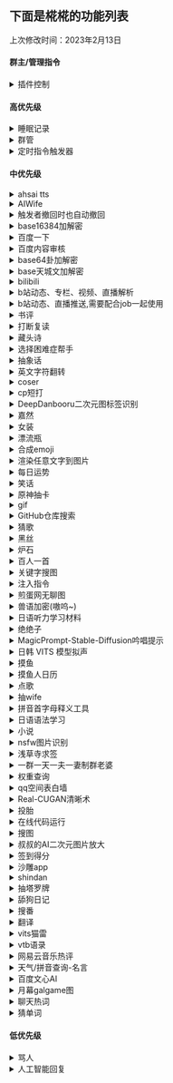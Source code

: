 ## 下面是椛椛的功能列表
上次修改时间：2023年2月13日
#### 群主/管理指令
<details>
  <summary>插件控制</summary>

  - [x] /启用 xxx (在发送的群启用xx功能)

  - [x] /禁用 xxx (在发送的群禁用xx功能)

  - [x] /服务列表
  
  - [x] /用法 xxx

  * 以上功能仅群主/管理可使用

</details>

#### 高优先级
<details>
  <summary>睡眠记录</summary>

  - [x] 早安 | 晚安

</details>
<details>
  <summary>群管</summary>

  - [x] 禁言[@xxx][分钟]

  - [x] 解除禁言[@xxx]

  - [x] 我要自闭 | 禅定 x [分钟 | 小时 | 天]

  - [x] 开启全员禁言

  - [x] 解除全员禁言

  - [x] 升为管理[@xxx]

  - [x] 取消管理[@xxx]

  - [x] 修改名片[@xxx][xxx]

  - [x] 修改头衔[@xxx][xxx]

  - [x] 申请头衔[xxx]

  - [x] 踢出群聊[@xxx]

  - [x] 退出群聊[群号]@Bot

  - [x] \*入群欢迎

  - [x] \*退群通知

  - [x] 设置欢迎语[欢迎~]  可选添加 [{at}] [{nickname}] [{avatar}] [{id}]

  - [x] 在[MM]月[dd]日的[hh]点[mm]分时(用[url])提醒大家[xxx]

  - [x] 在[MM]月[每周 | 周几]的[hh]点[mm]分时(用[url])提醒大家[xxx]

  - [x] 取消在[MM]月[dd]日的[hh]点[mm]分的提醒

  - [x] 取消在[MM]月[每周 | 周几]的[hh]点[mm]分的提醒

  - [x] 在"cron"时(用[url])提醒大家[xxx]

  - [x] 取消在"cron"的提醒

  - [x] 列出所有提醒

  - [x] 翻牌

  - [x] [开启 | 关闭]入群验证

  - [x] [开启 | 关闭]gist加群自动审批

  - [x] 对信息回复:[设置 | 取消]精华

  - [x] 取消精华 [信息ID]

  - [x] /精华列表

  - [ ] 同意好友请求

  - [x] 对信息回复: 撤回

  - [ ] 警告[@xxx]

  - 注：使用gist加群自动审批，请在群介绍添加以下说明，同时开启`需要回答问题并由管理员审核`：加群请在github新建一个gist，其文件名为本群群号的字符串的md5(小写)，内容为一行，是当前unix时间戳(10分钟内有效)。然后请将您的用户名和gist哈希(小写)按照username/gisthash的格式填写到回答即可。

  - 设置欢迎语可选添加参数说明：{at}可在发送时艾特被欢迎者 {nickname}是被欢迎者名字 {avatar}是被欢迎者头像 {uid}是被欢迎者QQ号 {gid}是当前群群号 {groupname} 是当前群群名

</details>
<details>
  <summary>定时指令触发器</summary>

  - 注意：触发器具有限速，每 2s 仅允许最多一次触发

  - [x] 记录以"完全匹配关键词"触发的(代表我执行的)指令

  - [x] 取消以"完全匹配关键词"触发的(代表我执行的)指令

  - [x] 记录在"cron"触发的(别名xxx的)指令

  - [x] 取消在"cron"触发的指令

  - [x] 查看所有触发指令

  - [x] 查看在"cron"触发的指令

  - [x] 查看以"完全匹配关键词"触发的(代表我执行的)指令

  - [x] 注入指令结果：任意指令

  - [x] 执行指令：任意指令

  - 注：任意指令可以使用形如`?::参数1提示语::1!`,`?::参数2提示语::2!`,`?::?可选参数3提示语，不回答将填入空值::3!`,`!::从url获取的参数::4!`,`!::?可选的从url获取的参数，出错将填入空值::5!`的未定参数，在注入时一一匹配

  - 一些示例

> 每日9:30推送摸鱼人日历

```
记录在"30 9 * * *"触发的指令
run[CQ:image,file=https://api.vvhan.com/api/moyu]
```

> 每日12:00以1/2概率执行coser指令

```python
记录在"0 12 * * *"触发的指令
注入指令结果：>runcoderaw py
from random import random
if random() > 0.5: print('coser')
else: print('今天没有coser哦~')
```

> 每日15:00询问设置定时者否想看coser

```python
记录在"0 15 * * *"触发的指令
注入指令结果：>runcoderaw py
if '?::想看coser吗？::1!' == '想': print('coser')
else: print('好吧')
```

> 自行编写简易的选择困难症助手小插件

```python
记录以"简易的选择困难症助手"触发的指令
执行指令：>runcoderaw py
from random import random
if random() > 0.5: print('您最终会选?::请输入您的选择1::1!')
else: print('您最终会选?::请输入您的选择2::2!')
简易的选择困难症助手
```

> 自行编写随机b站404页趣图插件

```python
记录以"随机b站404页趣图"触发的代表我执行的指令
注入指令结果：>runcoderaw py
import json
j = json.loads(r'''!::https://api.iyk0.com/bili_chart::1!''')
print("run[CQ:image,file="+j["img"]+"]")
随机b站404页趣图
```

![随机b站404页趣图](https://user-images.githubusercontent.com/41315874/157371451-c09ad3bb-c61a-4a42-9c47-fab3305bc0f8.png)

  - [x] [我|大家|有人][说|问][正则表达式]你[答|说|做|执行][模版]

  - [x] [查看|看看][我|大家|有人][说|问][正则表达式]

  - [x] 删除[大家|有人|我][说|问|让你做|让你执行][正则表达式]

  - 注：模版是指含有`$1` `$2`这样的未定参数，会在正则匹配时按顺序填入子匹配对应值

</details>

#### 中优先级
<details>
  <summary>ahsai tts</summary>

  - [x] 使[ 伊織弓鶴 | 紲星あかり | 結月ゆかり | 京町セイカ |東北きりたん | 東北イタコ | ついなちゃん標準語 | ついなちゃん関西弁 | 音街ウナ | 琴葉茜 | 吉田くん | 民安ともえ | 桜乃そら | 月読アイ | 琴葉葵 | 東北ずん子 | 月読ショウタ | 水奈瀬コウ ]说(日语)

</details>
<details>
  <summary>AIWife</summary>

  - [x] waifu | 随机waifu(从[100000个AI生成的waifu](https://www.thiswaifudoesnotexist.net/)中随机一位)

</details>
<details>
  <summary>触发者撤回时也自动撤回</summary>


  - [x] 你撤回了指令, 椛椛也会撤回

</details>
<details>
  <summary>base16384加解密</summary>

  - [x] 加密xxx

  - [x] 解密xxx

  - [x] 用yyy加密xxx

  - [x] 用yyy解密xxx

</details>
<details>
  <summary>百度一下</summary>

  - [x] 百度下[xxx]

</details>
<details>
  <summary>百度内容审核</summary>

  - [x] 获取BDAkey

  - [x] 配置BDAKey [API Key] [Secret Key]

  - [x] 获取BDAkey

  - [x] [开启|关闭]内容审核

  - [x] [开启|关闭]撤回提示

  - [x] [开启|关闭]详细提示

  - [x] [开启|关闭]撤回禁言

  - [x] [开启|关闭]禁言累加

  - [x] [开启|关闭]文本检测

  - [x] [开启|关闭]图像检测

  - [x] 设置最大禁言时间[分钟，默认:60,最大43200]

  - [x] 设置每次累加时间[分钟，默认:1]

  - [x] 设置撤回禁言时间[分钟，默认:1]

  - [x] 查看检测类型

  - [x] 查看检测配置

  - [x] 测试文本检测[文本内容]

  - [x] 测试图像检测[图片]

  - [x] 设置检测类型[类型编号]

  - [x] 设置不检测类型[类型编号]

    检测类型编号列表:[1:违禁违规|2:文本色情|3:敏感信息|4:恶意推广|5:低俗辱骂|6:恶意推广-联系方式|7:恶意推广-软文推广]
</details>
<details>
  <summary>base64卦加解密</summary>

  - [x] 六十四卦加密xxx

  - [x] 六十四卦解密xxx

  - [x] 六十四卦用yyy加密xxx

  - [x] 六十四卦用yyy解密xxx

</details>
<details>
  <summary>base天城文加解密</summary>

  - [x] 天城文加密xxx

  - [x] 天城文解密xxx

  - [x] 天城文用yyy加密xxx

  - [x] 天城文用yyy解密xxx

</details>
<details>
  <summary>bilibili</summary>

  - [x] >vup info [xxx]

  - [x] >user info [xxx]

  - [x] 查成分 [xxx]

  - [x] 查弹幕 [xxx] 2 (最后一个参数是页码)

  - [x] 设置b站cookie b_ut=7;buvid3=0;i-wanna-go-back=-1;innersign=0; (最好把cookie设全)

    获取Cookie可以使用[这个工具](https://github.com/XiaoMiku01/login_bili_go)
    
  - [x] 更新vup

</details>
<details>
  <summary>b站动态、专栏、视频、直播解析</summary>

  - [x] t.bilibili.com/642277677329285174 | bilibili.com/read/cv17134450 | bilibili.com/video/BV13B4y1x7pS | live.bilibili.com/22603245

</details>
<details>
  <summary>b站动态、直播推送,需要配合job一起使用</summary>

  - [x] 添加b站订阅[uid|name]

  - [x] 取消b站订阅[uid|name]
  
  - [x] 取消b站动态订阅[uid|name]
  
  - [x] 取消b站直播订阅[uid|name]
  
  - [x] b站推送列表
  
  - [x] 拉取b站推送 (使用job执行定时任务------记录在"@every 10s"触发的指令) 

</details>
<details>
  <summary>书评</summary>

  - [x] 书评[xxx]

  - [x] 随机书评

</details>
<details>
  <summary>打断复读</summary>

  - [x] (打断三次以上的复读)

</details>
<details>
  <summary>藏头诗</summary>

  - [x] 藏头诗[xxx]

  - [x] 藏尾诗[xxx]

</details>
<details>
  <summary>选择困难症帮手</summary>

  - [x] 选择[选择项1]还是[选项2]还是[更多选项]

</details>
<details>
  <summary>抽象话</summary>

  - [x] 抽象翻译[xxx]

</details>
<details>
  <summary>英文字符翻转</summary>

  - [x] 翻转 I love you

</details>
<details>
  <summary>coser</summary>

  - [x] coser

</details>
<details>
  <summary>cp短打</summary>

  - [x] 组cp[@xxx][@xxx]

  - [x] 磕cp大老师 雪乃

</details>
<details>
  <summary>DeepDanbooru二次元图标签识别</summary>

  - [x] 鉴赏图片[图片]

</details>
<details>
  <summary>嘉然</summary>

  - [x] 小作文

  - [x] 发大病

  - [x] 教你一篇小作文[作文]

</details>
<details>
  <summary>女装</summary>

  - [x] 女装

  - [x] 男装
  
  - [x] 随机女装
  
  - [x] 随机男装

</details>
<details>
  <summary>漂流瓶</summary>

  - [x] 捞瓶子 (随机捞一个漂流瓶)

  - [x] 丢瓶子 xxx (投递内容xxx,支持图片文字,投递内容需要大于10个字符或者带有图片)

</details>
<details>
  <summary>合成emoji</summary>

  - [x] [emoji][emoji]

</details>
<details>
  <summary>渲染任意文字到图片</summary>

  - [x] (用[终末体|终末变体|紫罗兰体|樱酥体|Consolas体|苹方体])渲染文字xxx
</details>
<details>
  <summary>每日运势</summary>

  - [x] 运势 | 抽签

  - [x] 设置底图[车万 DC4 爱因斯坦 星空列车 樱云之恋 富婆妹 李清歌 公主连结 原神 明日方舟 碧蓝航线 碧蓝幻想 战双 阴阳师 赛马娘 东方归言录 奇异恩典 夏日口袋 ASoul Hololive]

</details>
<details>
  <summary>笑话</summary>

  - [x] 讲个笑话[@xxx|qq号|人名] | 夸夸[@xxx|qq号|人名]

</details>
<details>
  <summary>原神抽卡</summary>

  - [x] 切换原神卡池

  - [x] 原神十连

</details>
<details>
  <summary>gif</summary>

  - [x] 爬[@xxx]

  - [x] 摸[@xxx]

  - [x] 搓[@xxx]

  - 注：更多指令请发送/用法 gif

</details>
<details>
  <summary>GitHub仓库搜索</summary>

  - [x] >github [xxx]

  - [x] >github -p [xxx]

</details>
<details>
  <summary>猜歌</summary>

  猜歌插件（该插件依赖ffmpeg）
	
  ---------主 人 指 令---------
  - [x] 设置猜歌歌库路径 [绝对路径]
  - [x] [创建/删除]歌单 [歌单名称]
  - [x] 下载歌曲[歌曲名称/网易云歌曲ID]到[歌单名称]
	
  -------管 理 员 指 令--------
  - [x] 设置猜歌默认歌单 [歌单名称]
  - [x] 上传歌曲[群文件的音乐名]到[歌单名称]
	
  ------公 用 指 令------
  - [x] 歌单列表
  - [x] [个人/团队]猜歌
	
  ------插 件 扩 展------
	
  - 本插件内置了[NeteaseCloudMusicApi](https://binaryify.github.io/NeteaseCloudMusicApi/#/)框架的一些功能
  - [x] 设置猜歌API帮助
  - [x] 设置猜歌API [API首页网址]
  - [x] 猜歌[开启/关闭][歌单/歌词]自动下载
  - [ ] 登录网易云
  - [x] 歌单信息 [网易云歌单链接/ID]
  - [x] [歌单名称]绑定网易云[网易云歌单链接/ID]
  - [x] 下载歌单[网易云歌单链接/ID]到[歌单名称]
  - [x] 解除绑定 [歌单名称]

</details>
<details>
  <summary>黑丝</summary>

  - [x] 来点黑丝/白丝/jk/巨乳/足控/网红

</details>
<details>
  <summary>炉石</summary>

  - [x] 搜卡[xxxx]

  - [x] [卡组代码xxx]

  - 注：更多搜卡指令参数：https://hs.fbigame.com/misc/searchhelp

</details>
<details>
  <summary>百人一首</summary>

  - [x] 百人一首

  - [x] 百人一首之n

</details>
<details>
  <summary>关键字搜图</summary>

  - [x] 来张 [xxx]

</details>
<details>
  <summary>注入指令</summary>

  - [x] run[CQ码]

</details>
<details>
  <summary>煎蛋网无聊图</summary>

  - [x] 来份[屌|弔|吊]图

  - [x] 更新[屌|弔|吊]图

  </details>
<details>
  <summary>兽语加密(嗷呜~)</summary>

  - [x] 兽语加密xxx

  - [x] 兽语解密xxx

</details>
<details>
  <summary>日语听力学习材料</summary>

  - [x] 随机日语听力
  
  - [x] 随机日语歌曲
  
  - [x] 日语听力 xxx
  
  - [x] 日语歌曲 xxx

</details>
<details>
  <summary>绝绝子</summary>

  - [x] 喝奶茶绝绝子 | 绝绝子吃饭

</details>
<details>
  <summary>MagicPrompt-Stable-Diffusion吟唱提示</summary>

  - [x] 吟唱提示[xxxx]

</details>
<details>
  <summary>日韩 VITS 模型拟声</summary>

  - [x] 让[宁宁|爱瑠|芳乃|茉子|丛雨|小春|七海]说(日语)

  - [x] 让[수아|미미르|아린|연화|유화|선배]说(韩语)

  - [x] 让[派蒙|空|荧|阿贝多|枫原万叶|温迪|八重神子|纳西妲|钟离|诺艾尔|凝光|托马|北斗|莫娜|荒泷一斗|提纳里|芭芭拉|艾尔海森|雷电将军|赛诺|琴|班尼特|五郎|神里绫华|迪希雅|夜兰|辛焱|安柏|宵宫|云堇|妮露|烟绯|鹿野院平藏|凯亚|达达利亚|迪卢克|可莉|早柚|香菱|重云|刻晴|久岐忍|珊瑚宫心海|迪奥娜|戴因斯雷布|魈|神里绫人|丽莎|优菈|凯瑟琳|雷泽|菲谢尔|九条裟罗|甘雨|行秋|胡桃|迪娜泽黛|柯莱|申鹤|砂糖|萍姥姥|奥兹|罗莎莉亚|式大将|哲平|坎蒂丝|托克|留云借风真君|昆钧|塞琉斯|多莉|大肉丸|莱依拉|散兵|拉赫曼|杜拉夫|阿守|玛乔丽|纳比尔|海芭夏|九条镰治|阿娜耶|阿晃|阿扎尔|七七|博士|白术|埃洛伊|大慈树王|女士|丽塔|失落迷迭|缭乱星棘|伊甸|伏特加女孩|狂热蓝调|莉莉娅|萝莎莉娅|八重樱|八重霞|卡莲|第六夜想曲|卡萝尔|姬子|极地战刃|布洛妮娅|次生银翼|理之律者|迷城骇兔|希儿|魇夜星渊|黑希儿|帕朵菲莉丝|天元骑英|幽兰黛尔|德丽莎|月下初拥|朔夜观星|暮光骑士|明日香|李素裳|格蕾修|梅比乌斯|渡鸦|人之律者|爱莉希雅|爱衣|天穹游侠|琪亚娜|空之律者|薪炎之律者|云墨丹心|符华|识之律者|维尔薇|芽衣|雷之律者|阿波尼亚]说(中文)

</details>
<details>
  <summary>摸鱼</summary>

  - [x] /启用 moyu

  - [x] /禁用 moyu

```
记录在"0 10 * * *"触发的指令
摸鱼提醒
```

</details>
<details>
  <summary>摸鱼人日历</summary>

  - [x] /启用 moyucalendar

  - [x] /禁用 moyucalendar

```
记录在"30 8 * * *"触发的指令
摸鱼人日历
```

</details>
<details>
  <summary>点歌</summary>

  - [x] 点歌[xxx]

  - [x] 网易点歌[xxx]

  - [x] 酷我点歌[xxx]

  - [x] 酷狗点歌[xxx]

</details>
<details>
  <summary>抽wife</summary>

  - [x] 抽wife[@xxx]

  - [x] 添加wife[名字][图片]

  - [x] 删除wife[名字]

  - [x] [让 | 不让]所有人均可添加wife

  - 注：不同群添加后不会重叠

</details>
<details>
  <summary>拼音首字母释义工具</summary>

  - [x] ?? [缩写]

</details>
<details>
  <summary>日语语法学习</summary>

  - [x] 日语语法 [xxx] (使用tag随机)
  
  - [x] 搜索日语语法 [xxx]

</details>
<details>
  <summary>小说</summary>

  - [x] 小说[xxx]

</details>
<details>
  <summary>nsfw图片识别</summary>

  - [x] nsfw打分[图片]

  - [x] 当图片属于非 neutral 类别时自动发送评价(默认禁用，启用输入 /启用 nsfwauto)

</details>
<details>
  <summary>浅草寺求签</summary>

  - [x] 求签 | 占卜

  - [x] 解签

</details>
<details>
  <summary>一群一天一夫一妻制群老婆</summary>

  - 引入好感度系统，好感度越高，自由恋爱成功率越高
  
  - [x] 设置CD为xx小时

  - [x] [允许|禁止]自由恋爱

  - [x] [允许|禁止]牛头人

  - [x] 娶群友

  - [x] [娶|嫁][@对方QQ]
  
  - [x] 当[对方Q号|@对方QQ]的小三

  - [x] 做媒 @攻方QQ @受方QQ
  
  - [x] 买礼物给[对方Q号|@对方QQ]

  - [x] 群老婆列表

  - [x] 查好感度[对方Q号|@对方QQ]

  - [x] 好感度列表

  - [x] 重置花名册

</details>
<details>
  <summary>权重查询</summary>

  - 来看看大家的账号分吧~据说越高越不容易封号哦

  - [x] 权重查询+@xxx

  - [x] 权重查询+QQ号(为空时匹配触发者QQ)

</details>
<details>
  <summary>qq空间表白墙</summary>

  - [x] 登录QQ空间 (Cookie过期很快, 要经常登录)
  
  - [x] 发说说[xxx]
  
  - [x] (匿名)发表白墙[xxx]
  
  - [x] [ 同意 | 拒绝 ]表白墙 1,2,3 (最后一个参数是表白墙的序号数组, 用英文逗号连接)
  
  - [x] 查看[ 等待 | 同意 | 拒绝 | 所有 ]表白墙 0 (最后一个参数是页码, 建议私聊审稿)

</details>
<details>
  <summary>Real-CUGAN清晰术</summary>

  - [x] 清晰术(双重吟唱|三重吟唱|四重吟唱)(强力术式|中等术式|弱术式|不变式|原式)[图片]

</details>
<details>
  <summary>投胎</summary>

  - [x] 投胎

</details>
<details>
  <summary>在线代码运行</summary>

  - [x] >runcode [language] help

  - [x] >runcode [language] [code block]

  - [x] >runcoderaw [language] [code block]

</details>
<details>
  <summary>搜图</summary>

  - [x] 以图搜图 | 搜索图片 | 以图识图[图片]

  - [x] 搜图[P站图片ID]

  - [x] 设置 saucenao api key [apikey]

</details>
<details>
  <summary>叔叔的AI二次元图片放大</summary>

  - [x] 放大图片[图片]

</details>
<details>
  <summary>签到得分</summary>

  - [x] 签到
  - [x] 获得签到背景[@xxx] | 获得签到背景
  - [x] 查看等级排名
  - 注:跨群排行
  - [x] 查看我的钱包
  - [x] 查看钱包排名
  - 注:本群排行，若群人数太多不建议使用该功能!!!

</details>
<details>
  <summary>沙雕app</summary>

- [x] 哄我
- [x] 渣我
- [x] 来碗绿茶
- [x] 发个朋友圈
- [x] 来碗毒鸡汤
- [x] 讲个段子
- [x] 马丁路德骂我

</details>
<details>
  <summary>shindan</summary>

  - [x] 今天是什么少女[@xxx]

  - [x] 异世界转生[@xxx]

  - [x] 卖萌[@xxx]

  - [x] 抽老婆[@xxx]

  - [x] 黄油角色[@xxx]

</details>
<details>
  <summary>抽塔罗牌</summary>

  - [x] 抽[塔罗牌|大阿卡纳|小阿卡纳]
  - [x] 抽n张[塔罗牌|大阿卡纳|小阿卡纳]
  - [x] 解塔罗牌[牌名]
  - [x] [塔罗|大阿卡纳|小阿卡纳|混合]牌阵[圣三角|时间之流|四要素|五牌阵|吉普赛十字|马蹄|六芒星]

</details>
<details>
  <summary>舔狗日记</summary>

  - [x] 舔狗日记

</details>
<details>
  <summary>搜番</summary>

  - [x] 搜番 | 搜索番剧[图片]

</details>
<details>
  <summary>翻译</summary>

  - [x] >TL 你好

</details>
<details>
  <summary>vits猫雷</summary>

  - [x] 让猫雷说[xxxx]

</details>
<details>
  <summary>vtb语录</summary>

  - [x] vtb语录

  - [x] 随机vtb

  - [x] 更新vtb

</details>
<details>
  <summary>网易云音乐热评</summary>

  - [x] 来份网易云热评

  </details>
<details>
  <summary>天气/拼音查询-名言</summary>

  - [x] xx天气

  - [x] xx拼音

  - [x] 每日情话/一言/鸡汤

  - [x] 绕口令

</details>
<details>
  <summary>百度文心AI</summary>

  基于百度文心API的一些功能

  key申请链接：https://wenxin.baidu.com/moduleApi/key
  
  - [x] 为[自己/本群/QQ号/群+群号]设置文心key [API Key] [Secret Key]
  
  - [x] 为[自己/本群/QQ号/群+群号]设置画图key [API Key] [Secret Key]
  
  例：“为10086设置画图key 123 456”；“为群10010设置画图key 789 101”
  
  文心key和画图key的API key 可以是相同的，只是文心key日限为200，画图日限为50，以此作区别。
  
  - [x] 文心作文 (x字的)[作文题目]
  
  - [x] 文心提案 (x字的)[文案标题]
  
  - [x] 文心摘要 (x字的)[文章内容]
  
  - [x] 文心小说 (x字的)[小说上文]
  
  - [x] 文心对联 [上联]
  
  - [x] 文心问答 [问题]
	
  - [x] 文心补全 [带“_”的填空题]
  
  - [x] 文心自定义 [prompt]

  - [x] [bot名称]画几张[图片描述]的[图片类型][图片尺寸]

  指令示例：

  - 文心作文 我的椛椛机器人

  - 文心作文 300字的我的椛椛机器人

  - 椛椛帮我画几张金凤凰，背景绚烂，高饱和，古风，仙境，高清，4K，古风的油画方图

</details>
<details>
  <summary>月幕galgame图</summary>

  - [x] 随机galCG

  - [x] 随机gal表情包

  - [x] galCG[xxx]

  - [x] gal表情包[xxx]

  - [x] 更新gal

</details>
<details>
  <summary>聊天热词</summary>

  - [x] 热词 [群号] [消息数目]|热词 123456 1000

</details>
<details>
  <summary>猜单词</summary>

  - [x] 个人猜单词

  - [x] 团队猜单词

  - [x] 团队六阶猜单词

  - [x] 团队七阶猜单词

</details>

#### 低优先级
<details>
  <summary>骂人</summary>

  - [x] 骂我

  - [x] 大力骂我

  - 注：默认禁用，开启请发送/启用 curse

</details>
<details>
  <summary>人工智能回复</summary>

  - [x] @Bot 任意文本(任意一句话回复)

  - [x] 设置回复模式[青云客 | 小爱]

</details>
